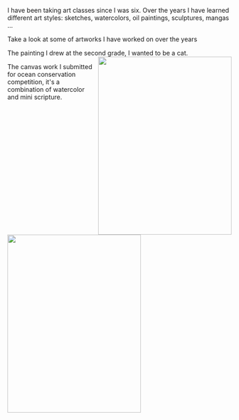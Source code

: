 I have been taking art classes since I was six.  Over the years I have learned different art styles: sketches, watercolors, oil paintings, sculptures, mangas ...

Take a look at some of artworks I have worked on over the years

The painting I drew at the second grade, I wanted to be a cat.
<img align = "right" src="paintings/IMG_20181003_124459.jpg.png" width="300" height="400" />

The canvas work I submitted for ocean conservation competition, it's a combination of watercolor and mini scripture.
<img align = "left" src="paintings/IMG_20181003_124548.jpg.png" width="300" height="400" />

